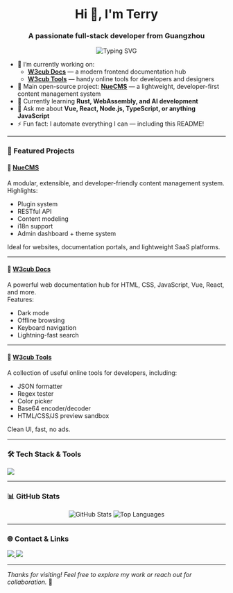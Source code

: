 <h1 align="center">Hi 👋, I'm Terry</h1>
<h3 align="center">A passionate full-stack developer from Guangzhou</h3>

<p align="center">
  <img src="https://readme-typing-svg.demolab.com/?lines=Full-stack%20Developer;Open%20Source%20Enthusiast;Tech%20Explorer;Always%20Learning..." alt="Typing SVG" />
</p>

- 🔭 I’m currently working on:
  - [**W3cub Docs**](https://docs.w3cub.com/) — a modern frontend documentation hub
  - [**W3cub Tools**](https://tools.w3cub.com/) — handy online tools for developers and designers  
- 💼 Main open-source project: [**NueCMS**](https://github.com/nuecms) — a lightweight, developer-first content management system  
- 🌱 Currently learning **Rust, WebAssembly, and AI development**  
- 💬 Ask me about **Vue, React, Node.js, TypeScript, or anything JavaScript**  
- ⚡ Fun fact: I automate everything I can — including this README!

---

### 🚀 Featured Projects

#### 🧩 [NueCMS](https://github.com/nuecms)  
A modular, extensible, and developer-friendly content management system.  
Highlights:
- Plugin system  
- RESTful API  
- Content modeling  
- i18n support  
- Admin dashboard + theme system  

Ideal for websites, documentation portals, and lightweight SaaS platforms.

---

#### 📘 [W3cub Docs](https://docs.w3cub.com/)  
A powerful web documentation hub for HTML, CSS, JavaScript, Vue, React, and more.  
Features:
- Dark mode  
- Offline browsing  
- Keyboard navigation  
- Lightning-fast search  


---


#### 🧰 [W3cub Tools](https://tools.w3cub.com/)  
A collection of useful online tools for developers, including:
- JSON formatter  
- Regex tester  
- Color picker  
- Base64 encoder/decoder  
- HTML/CSS/JS preview sandbox  

Clean UI, fast, no ads.

---

### 🛠️ Tech Stack & Tools

<p align="left">
  <img src="https://skillicons.dev/icons?i=js,ts,vue,react,nodejs,express,html,css,sass,python,mysql,mongodb,docker,git,vscode" />
</p>

---

### 📊 GitHub Stats

<p align="center">
  <img src="https://github-readme-stats.vercel.app/api?username=icai&show_icons=true&theme=radical" alt="GitHub Stats" />
  <img src="https://github-readme-stats.vercel.app/api/top-langs/?username=icai&layout=compact&theme=radical" alt="Top Languages" />
</p>

---

### 🌐 Contact & Links

<p>
  <a href="mailto:gidcai@gmail.com">
    <img src="https://img.shields.io/badge/Email-gidcai@gmail.com-blue?style=for-the-badge&logo=gmail&logoColor=white" />
  </a>
  <a href="https://github.com/nuecms" target="_blank">
    <img src="https://img.shields.io/badge/NueCMS-GitHub-29a.svg?style=for-the-badge&logo=github&logoColor=white" />
  </a>
</p>

---

_Thanks for visiting! Feel free to explore my work or reach out for collaboration._ 🙌
